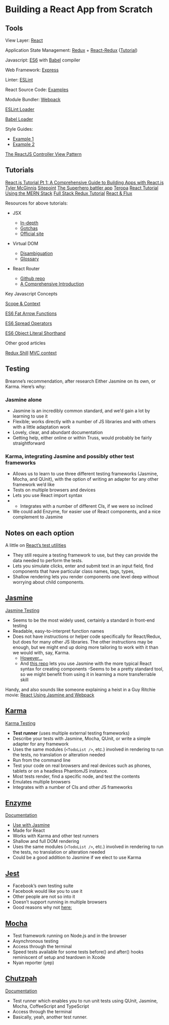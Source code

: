# Building a React App from Scratch

## Tools

View Layer: [React](https://facebook.github.io/react/)

Application State Management: [Redux](http://redux.js.org/) + [React-Redux](https://github.com/reactjs/react-redux) ([Tutorial](https://egghead.io/lessons/javascript-redux-the-single-immutable-state-tree))

Javascript: [ES6](https://leanpub.com/understandinges6/read) with [Babel](http://babeljs.io/) compiler

Web Framework: [Express](http://expressjs.com/)

Linter: [ESLint](https://github.com/eslint/eslint)

React Source Code: [Examples](https://react.rocks/tag/Bootstrap)

Module Bundler: [Webpack](https://webpack.github.io/)

[ESLint Loader](https://github.com/MoOx/eslint-loader)

[Babel Loader](https://github.com/babel/babel-loader)

Style Guides:

- [Example 1](https://github.com/airbnb/javascript)
- [Example 2](https://github.com/airbnb/javascript/tree/master/react)

[The ReactJS Controller View Pattern](http://blog.andrewray.me/the-reactjs-controller-view-pattern/)

## Tutorials

[React.js Tutorial Pt 1: A Comprehensive Guide to Building Apps with React.js](http://tylermcginnis.com/reactjs-tutorial-a-comprehensive-guide-to-building-apps-with-react/)
[Tyler McGinnis](https://tylermcginnis.com/reactjs-tutorial-a-comprehensive-guide-to-building-apps-with-react/)
[Sitepoint](http://www.sitepoint.com/how-to-build-a-todo-app-using-react-redux-and-immutable-js/)
[The Superhero battler app](http://blog.krawaller.se/posts/a-react-redux-example-app/)
[Teropa](http://teropa.info/blog/2015/09/10/full-stack-redux-tutorial.html)
[React Tutorial Using the MERN Stack](https://hashnode.com/post/react-tutorial-using-mern-stack-ciiyus9m700qqge53mer0isxz)
[Full Stack Redux Tutorial](http://teropa.info/blog/2015/09/10/full-stack-redux-tutorial.html)
[React & Flux](http://survivejs.com/webpack_react/react_and_flux/)

Resources for above tutorials:

- JSX
  - [In-depth](https://facebook.github.io/react/docs/jsx-in-depth.html)
  - [Gotchas](https://facebook.github.io/react/docs/jsx-gotchas.html)
  - [Official site](https://jsx.github.io/)

- Virtual DOM
  - [Disambiguation](http://jbi.sh/what-is-virtual-dom/)
  - [Glossary](https://facebook.github.io/react/docs/glossary.html)

- React Router
  - [Github repo](https://github.com/reactjs/react-router)
  - [A Comprehensive Introduction](https://www.themarketingtechnologist.co/react-router-an-introduction/)

Key Javascript Concepts

[Scope & Context](http://ryanmorr.com/understanding-scope-and-context-in-javascript/)

[ES6 Fat Arrow Functions](https://strongloop.com/strongblog/an-introduction-to-javascript-es6-arrow-functions/)

[ES6 Spread Operators](http://www.datchley.name/es6-rest-spread-defaults-and-destructuring/)

[ES6 Object Literal Shorthand](http://www.benmvp.com/learning-es6-enhanced-object-literals/)

Other good articles

[Redux Shill](https://blog.andyet.com/2015/08/06/what-the-flux-lets-redux/)
[MVC context](http://blog.andrewray.me/the-reactjs-controller-view-pattern/)

## Testing

Breanne’s recommendation, after research
Either Jasmine on its own, or Karma. Here’s why:

### Jasmine alone

- Jasmine is an incredibly common standard, and we’d gain a lot by learning to use it
- Flexible; works directly with a number of JS libraries and with others with a little adaptation work
- Lovely, clear, and abundant documentation
- Getting help, either online or within Truss, would probably be fairly straightforward

### Karma, integrating Jasmine and possibly other test frameworks

- Allows us to learn to use three different testing frameworks (Jasmine, Mocha, and QUnit), with the option of writing an adapter for any other framework we’d like
- Tests on multiple browsers and devices
- Lets you use React import syntax
- - Integrates with a number of different CIs, if we were so inclined
- We could add Enzyme, for easier use of React components, and a nice complement to Jasmine

## Notes on each option

A little on [React’s test utilities](https://facebook.github.io/react/docs/test-utils.html)

- They still require a testing framework to use, but they can provide the data needed to perform the tests.
- Lets you simulate clicks, enter and submit text in an input field, find components that have particular class names, tags,  types,
- Shallow rendering lets you render components one level deep without worrying about child components.

## [Jasmine](http://jasmine.github.io/)

[Jasmine Testing](http://revelry.co/react-testing-with-jasmine/)

- Seems to be the most widely used, certainly a standard in front-end testing
- Readable, easy-to-interpret function names
- Does not have instructions or helper code specifically for React/Redux, but does for many other JS libraries. The other instructions may be enough, but we might end up doing more tailoring to work with it than we would with, say, Karma.
  - [However...](http://revelry.co/react-testing-with-jasmine/react-addons-test-utils)
  - And [this repo](https://github.com/tommyh/jasmine-react) lets you use Jasmine with the more typical React syntax for creating components
-Seems to be a pretty standard tool, so we might benefit from using it in learning a more transferrable skill

Handy, and also sounds like someone explaining a heist in a Guy Ritchie movie: [React Using Jasmine and Webpack](https://egghead.io/lessons/react-unit-testing-a-react-component-using-jasmine-and-webpack)

## [Karma](http://karma-runner.github.io/0.13/index.html)

[Karma Testing](https://www.toptal.com/react/how-react-components-make-ui-testing-easy)

- **Test runner** (uses multiple external testing frameworks)
- Describe your tests with Jasmine, Mocha, QUnit, or write a simple adapter for any framework
- Uses the same modules (`<TodoList />`, etc.) involved in rendering to run the tests, no translation or alteration needed
- Run from the command line
- Test your code on real browsers and real devices such as phones, tablets or on a headless PhantomJS instance.
- Most tests render, find a specific node, and test the contents
- Emulates multiple browsers
- Integrates with a number of CIs and other JS frameworks

## [Enzyme](https://github.com/airbnb/enzyme)

[Documentation](https://github.com/airbnb/enzyme/blob/master/docs/guides/react-native.md)

- [Use with Jasmine](https://github.com/blainekasten/jasmine-enzyme)
- Made for React
- Works with Karma and other test runners
- Shallow and full DOM rendering
- Uses the same modules (`<TodoList />`, etc.) involved in rendering to run the tests, no translation or alteration needed
- Could be a good addition to Jasmine if we elect to use Karma

## [Jest](https://facebook.github.io/jest/)

- Facebook’s own testing suite
- Facebook would like you to use it
- Other people are not so into it
- Doesn’t support running in multiple browsers
- Good reasons why not [here:](https://www.toptal.com/react/how-react-components-make-ui-testing-easy)

## [Mocha](http://mochajs.org)

- Test framework running on Node.js and in the browser
- Asynchronous testing
- Access through the terminal
- Speed tests available for some tests
before() and after() hooks reminiscent of setup and teardown in Xcode
- Nyan reporter (yep)

## [Chutzpah](http://mmanela.github.io/chutzpah/)

[Documentation](https://github.com/mmanela/chutzpah/wiki)

- Test runner which enables you to run unit tests using QUnit, Jasmine, Mocha, CoffeeScript and TypeScript
- Access through the terminal
- Basically, yeah, another test runner.
